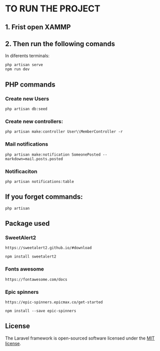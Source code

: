 
# TO RUN THE PROJECT
## 1. Frist open XAMMP
## 2. Then run the following comands
In diferents terminals:

    php artisan serve
    npm run dev
## PHP commands
### Create new Users
    php artisan db:seed

### Create new controllers:
    php artisan make:controller User\\MemberController -r

### Mail notifications
    php artisan make:notification SomeonePosted --markdown=mail.posts.posted

### Notificaciton
    php artisan notifications:table


## If you forget commands:
    php artisan
## Package used
### SweetAlert2
    https://sweetalert2.github.io/#download

    npm install sweetalert2
### Fonts awesome
    https://fontawesome.com/docs

### Epic spinners
    https://epic-spinners.epicmax.co/get-started

    npm install --save epic-spinners

## License

The Laravel framework is open-sourced software licensed under the [MIT license](https://opensource.org/licenses/MIT).


